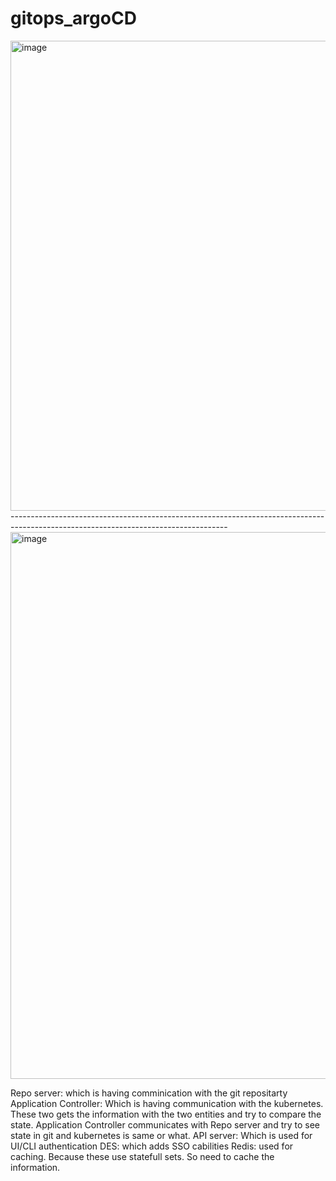 # gitops_argoCD

<img width="752" alt="image" src="https://github.com/Abhi-chintu/gitops_argoCD/assets/94033251/a5e3fe05-f2ad-4d46-81b3-597646dd8871">
------------------------------------------------------------------------------------------------------------------------------------

<img width="875" alt="image" src="https://github.com/Abhi-chintu/gitops_argoCD/assets/94033251/2ac2454e-1ee5-4ab9-949d-5b85a3578fc2">

Repo server: which is having comminication with the git repositarty
Application Controller: Which is having communication with the kubernetes.
  These two gets the information with the two entities and try to compare the state.
  Application Controller communicates with Repo server and try to see state in git and kubernetes is same or what.
API server: Which is used for UI/CLI authentication
DES: which adds SSO cabilities 
Redis: used for caching. Because these use statefull sets. So need to cache the information.

